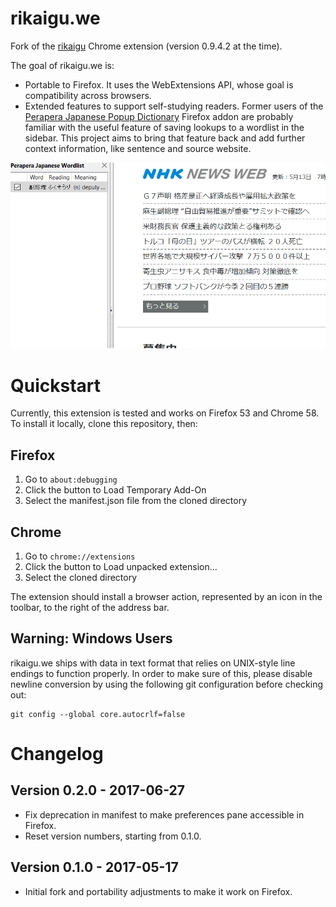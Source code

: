 # rikaigu.we

Fork of the [rikaigu](https://chrome.google.com/webstore/detail/rikaigu/gmgccdlimakdipjjogccblkaoipdklcb)
Chrome extension (version 0.9.4.2 at the time).

The goal of rikaigu.we is:

* Portable to Firefox. It uses the WebExtensions API, whose goal is compatibility across browsers.
* Extended features to support self-studying readers. Former users of the
  [Perapera Japanese Popup Dictionary](https://addons.mozilla.org/en-US/firefox/addon/perapera-kun-japanese-popup-tr/)
  Firefox addon are probably familiar with the useful feature of saving lookups
  to a wordlist in the sidebar. This project aims to bring that feature back
  and add further context information, like sentence and source website.

![](https://raw.githubusercontent.com/alextsui05/rikaigu.we/master/images/jpera-demo.gif)

# Quickstart

Currently, this extension is tested and works on Firefox 53 and Chrome 58. To
install it locally, clone this repository, then:

## Firefox

1. Go to `about:debugging`
2. Click the button to Load Temporary Add-On
3. Select the manifest.json file from the cloned directory

## Chrome

1. Go to `chrome://extensions`
2. Click the button to Load unpacked extension...
3. Select the cloned directory

The extension should install a browser action, represented by an icon in the
toolbar, to the right of the address bar.

## Warning: Windows Users

rikaigu.we ships with data in text format that relies on UNIX-style line
endings to function properly. In order to make sure of this, please disable
newline conversion by using the following git configuration before checking
out:

```
git config --global core.autocrlf=false
```

# Changelog

## Version 0.2.0 - 2017-06-27

* Fix deprecation in manifest to make preferences pane accessible in Firefox.
* Reset version numbers, starting from 0.1.0.

## Version 0.1.0 - 2017-05-17

* Initial fork and portability adjustments to make it work on Firefox.
